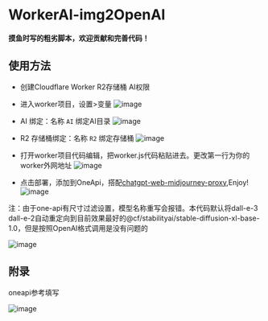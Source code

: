 # WorkerAI-img2OpenAI
**摸鱼时写的粗劣脚本，欢迎贡献和完善代码！**

## 使用方法
- 创建Cloudflare Worker R2存储桶 AI权限

- 进入worker项目，设置>变量
![image](https://github.com/HynoR/WorkerAI-img2OpenAI/assets/20227709/a6d6ae28-0330-438b-96ae-db9d04ac2fba)


- AI 绑定：名称 `AI` 绑定AI目录
![image](https://github.com/HynoR/WorkerAI-img2OpenAI/assets/20227709/45820e7d-99ae-4705-a1c0-acdc9e97e445)

- R2 存储桶绑定：名称 `R2` 绑定存储桶
![image](https://github.com/HynoR/WorkerAI-img2OpenAI/assets/20227709/c8eb8a91-b678-4b36-9726-d93e5e5dcbe4)

- 打开worker项目代码编辑，把worker.js代码粘贴进去。更改第一行为你的worker外网地址
![image](https://github.com/HynoR/WorkerAI-img2OpenAI/assets/20227709/d7b2154a-9abc-4857-ade4-78a1dff47f18)

- 点击部署，添加到OneApi，搭配[chatgpt-web-midjourney-proxy](https://github.com/Dooy/chatgpt-web-midjourney-proxy),Enjoy!
![image](https://github.com/HynoR/WorkerAI-img2OpenAI/assets/20227709/373bc5d7-502e-4cd6-bd27-577c82af472e)



注：由于one-api有尺寸过滤设置，模型名称重写会报错。本代码默认将dall-e-3 dall-e-2自动重定向到目前效果最好的@cf/stabilityai/stable-diffusion-xl-base-1.0，但是按照OpenAI格式调用是没有问题的

![image](https://github.com/HynoR/WorkerAI-img2OpenAI/assets/20227709/d4b21913-4c37-480f-ad39-5aa7cf6435e1)

## 附录
oneapi参考填写

![image](https://github.com/HynoR/WorkerAI-img2OpenAI/assets/20227709/661f2d92-1424-4f65-8a33-3e4a6ba48318)


